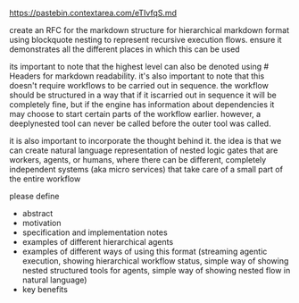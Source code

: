 https://pastebin.contextarea.com/eTIvfqS.md

create an RFC for the markdown structure for hierarchical markdown format using blockquote nesting to represent recursive execution flows. ensure it demonstrates all the different places in which this can be used

its important to note that the highest level can also be denoted using # Headers for markdown readability. it's also important to note that this doesn't require workflows to be carried out in sequence. the workflow should be structured in a way that if it iscarried out in sequence it will be completely fine, but if the engine has information about dependencies it may choose to start certain parts of the workflow earlier. however, a deeplynested tool can never be called before the outer tool was called.

it is also important to incorporate the thought behind it. the idea is that we can create natural language representation of nested logic gates that are workers, agents, or humans, where there can be different, completely independent systems (aka micro services) that take care of a small part of the entire workflow

please define

- abstract
- motivation
- specification and implementation notes
- examples of different hierarchical agents
- examples of different ways of using this format (streaming agentic execution, showing hierarchical workflow status, simple way of showing nested structured tools for agents, simple way of showing nested flow in natural language)
- key benefits
